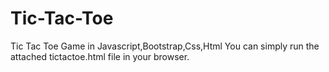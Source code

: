 # Tic-Tac-Toe
Tic Tac Toe Game in Javascript,Bootstrap,Css,Html
You can simply run the attached tictactoe.html file in your browser.
